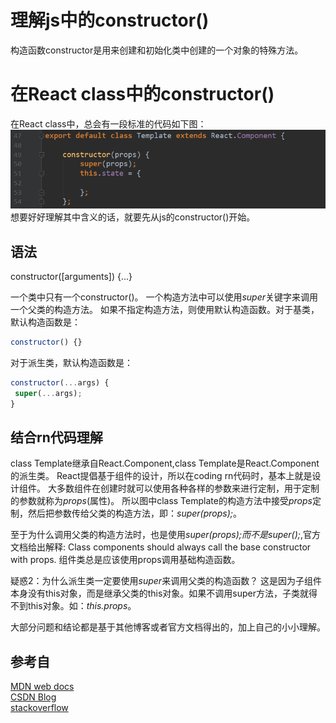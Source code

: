 # 理解js中的constructor()

构造函数constructor是用来创建和初始化类中创建的一个对象的特殊方法。

# 在React class中的constructor()
在React class中，总会有一段标准的代码如下图：
![ArrayList_base](../image/constructor1.png)
想要好好理解其中含义的话，就要先从js的constructor()开始。

## 语法
constructor([arguments]) {...}

一个类中只有一个constructor()。
一个构造方法中可以使用*super*关键字来调用一个父类的构造方法。
如果不指定构造方法，则使用默认构造函数。对于基类，默认构造函数是：
```javascript
constructor() {}
```
对于派生类，默认构造函数是：
 ```javascript
constructor(...args) {
  super(...args);
}
```

## 结合rn代码理解
class Template继承自React.Component,class Template是React.Component的派生类。
React提倡基于组件的设计，所以在coding rn代码时，基本上就是设计组件。
大多数组件在创建时就可以使用各种各样的参数来进行定制，用于定制的参数就称为*props*(属性)。
所以图中class Template的构造方法中接受*props*定制，然后把参数传给父类的构造方法，即：*super(props);*。

至于为什么调用父类的构造方法时，也是使用*super(props);*而不是*super();*,官方文档给出解释:
Class components should always call the base constructor with props.
组件类总是应该使用props调用基础构造函数。

疑惑2：为什么派生类一定要使用*super*来调用父类的构造函数？
这是因为子组件本身没有this对象，而是继承父类的this对象。如果不调用super方法，子类就得不到this对象。如：*this.props*。

大部分问题和结论都是基于其他博客或者官方文档得出的，加上自己的小小理解。
## 参考自
[MDN web docs](https://developer.mozilla.org/zh-CN/docs/Web/JavaScript/Reference/Classes/constructor)<br>
[CSDN Blog](https://blog.csdn.net/gx15366039985/article/details/53447098)<br>
[stackoverflow](https://stackoverflow.com/questions/30571875/whats-the-difference-between-super-and-superprops-in-react-when-using-e)<br>

